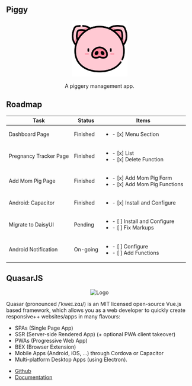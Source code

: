 ## Piggy

<div align="center"><img src="https://github.com/jojohn456/piggy/blob/main/public/images/Piggy.png" width="150px" height="auto" alt="Logo"></div></p>
<p align="center">A piggery management app.</p>

## Roadmap

| Task    | Status | Items  | 
| ------- | ------ | ---------- |
| Dashboard Page | Finished | <ul><li>- [x] Menu Section</li></ul> |
| Pregnancy Tracker Page | Finished | <ul><li>- [x] List</li><li>- [x] Delete Function</li></ul> |
| Add Mom Pig Page | Finished | <ul><li>- [x] Add Mom Pig Form</li><li>- [x] Add Mom Pig Functions</li></ul> |
| Android: Capacitor | Finished | <ul><li>- [x] Install and Configure</li></ul> |
| Migrate to DaisyUI | Pending | <ul><li>- [ ] Install and Configure</li><li>- [ ] Fix Markups</li></ul> |
| Android Notification | On-going | <ul><li>- [ ] Configure</li><li>- [ ] Add Functions</li></ul> |

## QuasarJS

<p align="center"><img src="https://i.imgur.com/RjjykYC.png" width="150px" height="auto" alt="Logo"></a></p>

<p>Quasar (pronounced /ˈkweɪ.zɑɹ/) is an MIT licensed open-source Vue.js based framework, which allows you as a web developer to quickly create responsive++ websites/apps in many flavours:</p>

<ul>
<li>SPAs (Single Page App)</li>
<li>SSR (Server-side Rendered App) (+ optional PWA client takeover)</li>
<li>PWAs (Progressive Web App)</li>
<li>BEX (Browser Extension)</li>
<li>Mobile Apps (Android, iOS, …) through Cordova or Capacitor</li>
<li>Multi-platform Desktop Apps (using Electron).</li>
</ul>

* [Github](https://github.com/quasarframework/quasar)
* [Documentation](https://quasar.dev/docs)

